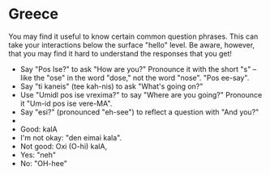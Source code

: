# Greece

You may find it useful to know certain common question phrases. This can take your interactions below the surface "hello" level. Be aware, however, that you may find it hard to understand the responses that you get!

- Say "Pos Ise?" to ask "How are you?" Pronounce it with the short "s" – like the "ose" in the word "dose," not the word "nose". "Pos ee-say".
- Say "ti kaneis" (tee kah-nis) to ask "What's going on?"
- Use "Umidl pos ise vrexima?" to say "Where are you going?" Pronounce it "Um-id pos ise vere-MA".
- Say "esi?" (pronounced "eh-see") to reflect a question with "And you?"
- 
- Good: kalA
- I'm not okay: "den eimai kala".
- Not good: Oxi (O-hi) kalA,
- Yes: "neh"
- No: "OH-hee"
